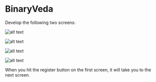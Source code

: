 # BinaryVeda

Develop the following two screens:

![alt text](https://github.com/sumit-kotal/BinaryVeda/blob/main/Screenshot_1625037682.png)

![alt text](https://github.com/sumit-kotal/BinaryVeda/blob/main/Screenshot_1625037696.png)

![alt text](https://github.com/sumit-kotal/BinaryVeda/blob/main/Screenshot_1625037704.png)

![alt text](https://github.com/sumit-kotal/BinaryVeda/blob/main/Screenshot_1625037752.png)


When you hit the register button on the first screen, it will take you to the next
screen.
